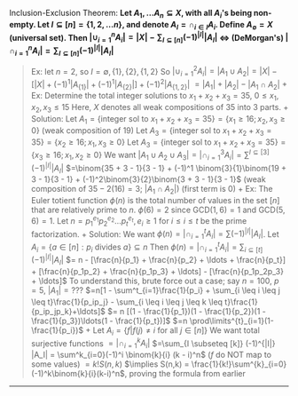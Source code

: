 Inclusion-Exclusion Theorem: 
**Let $A_1, \ldots A_n \subseteq X$, with all $A_i$'s being non-empty. Let $I \subseteq [n] = \{1, 2, \ldots n\}$, and denote $A_I = \cap_{i\in I}A_i$. Define $A_\emptyset = X$ (universal set). Then $|\cup_{i=1}^n A_i|=|X| - \sum_{I \subseteq [n]}(-1)^{|I|}|A_I|$ $\iff$ (DeMorgan's) $|\cap_{i=1}^nA_i| = \sum_{I\subseteq[n]}(-1)^{|I|}|A_I|$**
> Ex: let $n = 2$, so $I = \emptyset, \{1\}, \{2\}, \{1, 2\}$ 
> So $|\cup_{i=1}^2 A_i| = |A_1 \cup A_2| = |X| - [|X| + (-1)^1 |A_{\{1\}}|+(-1)^1|A_{\{2\}}|] + (-1)^2 |A_{\{1, 2\}}|$
> $= |A_1| + |A_2| - |A_1 \cap A_2|$
> +
> Ex: Determine the total integer solutions to $x_1 + x_2 + x_3 = 35$, $0 \leq x_1, x_2, x_3 \leq 15$
> Here, $X$ denotes all weak compositions of $35$ into $3$ parts.
> +
> Solution:
> Let $A_{1}=\{\textrm{integer sol to } x_{1}+x_{2}+x_{3}=35\} = \{x_1 \geq 16; x_2, x_3 \geq 0 \}$ (weak composition of 19)
> Let $A_{3}=\{\textrm{integer sol to } x_{1}+x_{2}+x_{3}=35\} = \{x_2 \geq 16; x_1, x_3 \geq 0 \}$ 
> Let $A_{3}=\{\textrm{integer sol to } x_{1}+x_{2}+x_{3}=35\} = \{x_3 \geq 16; x_1, x_2 \geq 0 \}$ 
> We want $|A_1 \cup A_2 \cup A_3| = |\cap^3_{i=1}A_i| = \sum^{I \subseteq [3]}(-1)^{|I|}|A_I|$
> $=\binom{35 + 3 - 1}{3 - 1} + (-1)^1 \binom{3}{1}\binom{19 + 3 - 1}{3 - 1} + (-1)^2\binom{3}{2}\binom{3 + 3 - 1}{3 - 1}$ (weak composition of $35-2(16)=3$; $|A_1 \cap A_2|$) (first term is $0$) 
> +
> Ex:
> The Euler totient function $\phi(n)$ is the total number of values in the set $[n]$ that are relatively prime to $n$. 
> $\phi(6) = 2$ since $\textrm{GCD}(1,6) = 1$ and $\textrm{GCD}(5,6) = 1$. Let $n = p_1^{e_1} p_2^{e_2} \ldots p_t^{e_t}, e_i \geq 1$ for $i \leq i \leq t$ be the prime factorization. 
> +
> Solution:
> We want $\phi(n) = |\cap^t_{i=1}A_i| = \sum (-1)^{|I|}|A_I|$. 
> Let $A_i = \{a \in [n] : p_i \textrm{~divides~} a\} \subseteq n$
> Then $\phi(n) = |\cap_{i=1}^tA_i| = \sum_{i \subseteq[t]}(-1)^{|I|}|A_I|$
> $= n - [\frac{n}{p_1} + \frac{n}{p_2} + \ldots + \frac{n}{p_t}] + [\frac{n}{p_1p_2} + \frac{n}{p_1p_3} + \ldots] - [\frac{n}{p_1p_2p_3} + \ldots]$
> To understand this, brute force out a case; say $n = 100$, $p=5$, $|A_1| = ???$
> $=n[1 - \sum^t_{i=1}\frac{1}{p_i} + \sum_{i \leq i \leq j \leq t}\frac{1}{p_ip_j} - \sum_{i \leq i \leq j \leq k \leq t}\frac{1}{p_ip_jp_k}+\ldots]$
> $= n [(1 - \frac{1}{p_1})(1 - \frac{1}{p_2})(1 - \frac{1}{p_3})\ldots(1 - \frac{1}{p_t})]$
> $=n \prod\limits^{t}_{i=1}(1-\frac{1}{p_i})$ 
>+
>Let $A_i = \{f | f(j) \neq i \textrm{~for all~} j \in [n]\}$
>We want total surjective functions $= |\cap_{i=1}^kA_i|$
>$=\sum_{I \subseteq [k]} (-1)^{|I|} |A_I| = \sum^k_{i=0}(-1)^i \binom{k}{i} (k - i)^n$ ($f$ do NOT map to some values)
>$=k! S(n, k)$
>$\implies S(n,k) = \frac{1}{k!}\sum^{k}_{i=0}(-1)^k\binom{k}{i}(k-i)^n$, proving the formula from earlier


***
